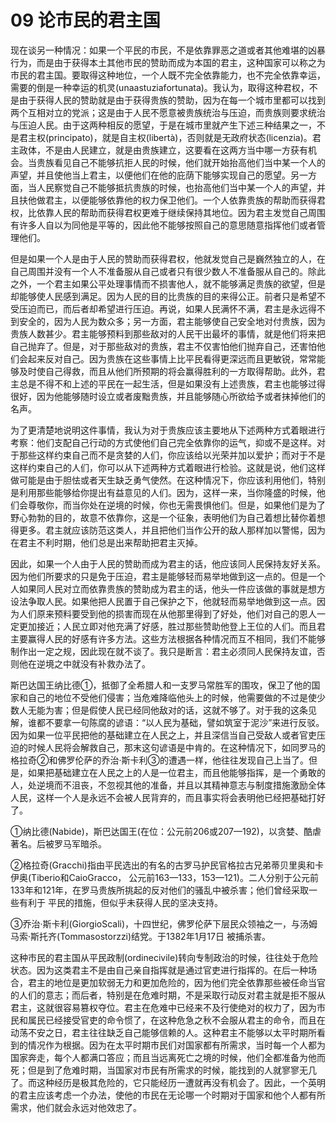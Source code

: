# 09 论市民的君主国

现在谈另一种情况：如果一个平民的市民，不是依靠罪恶之道或者其他难堪的凶暴行为，而是由于获得本土其他市民的赞助而成为本国的君主，这种国家可以称之为市民的君主国。要取得这种地位，一个人既不完全依靠能力，也不完全依靠幸运，需要的倒是一种幸运的机灵(unaastuziafortunata)。我认为，取得这种君权，不是由于获得人民的赞助就是由于获得贵族的赞助，因为在每一个城市里都可以找到两个互相对立的党派；这是由于人民不愿意被贵族统治与压迫，而贵族则要求统治与压迫人民。由于这两种相反的愿望，于是在城市里就产生下述三种结果之一，不是君主权(principato)，就是自主权(libertà)，否则就是无政府状态(licenzia)。君主政体，不是由人民建立，就是由贵族建立，这要看在这两方当中哪一方获有机会。当贵族看见自己不能够抗拒人民的时候，他们就开始抬高他们当中某一个人的声望，并且使他当上君主，以便他们在他的庇荫下能够实现自己的愿望。另一方面，当人民察觉自己不能够抵抗贵族的时候，也抬高他们当中某一个人的声望，并且扶他做君主，以便能够依靠他的权力保卫他们。一个人依靠贵族的帮助而获得君权，比依靠人民的帮助而获得君权更难于继续保持其地位。因为君主发觉自己周围有许多人自以为同他是平等的，因此他不能够按照自己的意思随意指挥他们或者管理他们。

但是如果一个人是由于人民的赞助而获得君权，他就发觉自己是巍然独立的人，在自己周围并没有一个人不准备服从自己或者只有很少数人不准备服从自己的。除此之外，一个君主如果公平处理事情而不损害他人，就不能够满足贵族的欲望，但是却能够使人民感到满足。因为人民的目的比贵族的目的来得公正。前者只是希望不受压迫而已，而后者却希望进行压迫。再说，如果人民满怀不满，君主是永远得不到安全的，因为人民为数众多；另一方面，君主能够使自己安全地对付贵族，因为贵族人数甚少。君主能够预料到那些敌对的人民干出最坏的事情，就是他们将来把自己抛弃了。但是，对于那些敌对的贵族，君主不仅害怕他们抛弃自己，还害怕他们会起来反对自己。因为贵族在这些事情上比平民看得更深远而且更敏锐，常常能够及时使自己得救，而且从他们所预期的将会赢得胜利的一方取得帮助。此外，君主总是不得不和上述的平民在一起生活，但是如果没有上述贵族，君主也能够过得很好，因为他能够随时设立或者废黜贵族，并且能够随心所欲给予或者抹掉他们的名声。

为了更清楚地说明这件事情，我认为对于贵族应该主要地从下述两种方式着眼进行考察：他们支配自己行动的方式使他们自己完全依靠你的运气，抑或不是这样。对于那些这样约束自己而不是贪婪的人们，你应该给以光荣并加以爱护；而对于不是这样约束自己的人们，你可以从下述两种方式着眼进行检验。这就是说，他们这样做可能是由于胆怯或者天生缺乏勇气使然。在这种情况下，你应该利用他们，特别是利用那些能够给你提出有益意见的人们。因为，这样一来，当你隆盛的时候，他们会尊敬你，而当你处在逆境的时候，你也无需畏惧他们。但是，如果他们是为了野心勃勃的目的，故意不依靠你，这是一个征象，表明他们为自己着想比替你着想得更多。君主就应该防范这类人，并且把他们当作公开的敌人那样加以警惕，因为在君主不利时期，他们总是出来帮助把君主灭掉。

因此，如果一个人由于人民的赞助而成为君主的话，他应该同人民保持友好关系。因为他们所要求的只是免于压迫，君主是能够轻而易举地做到这一点的。但是一个人如果同人民对立而依靠贵族的赞助成为君主的话，他头一件应该做的事就是想方设法争取人民。如果他把人民置于自己保护之下，他就轻而易举地做到这一点。因为人们原来预料要受到他的损害而现在从他那里得到了好处，他们对自己的恩人一定更加接近；人民立即对他充满了好感，胜过那些赞助他登上王位的人们。而且君主要赢得人民的好感有许多方法。这些方法根据各种情况而互不相同，我们不能够制作出一定之规，因此现在就不谈了。我只是断言：君主必须同人民保持友谊，否则他在逆境之中就没有补救办法了。

斯巴达国王纳比德①，抵御了全希腊人和一支罗马常胜军的围攻，保卫了他的国家和自己的地位不受他们侵害；当危难降临他头上的时候，他需要做的不过是使少数人无能为害；但是假使人民已经同他敌对的话，这就不够了。对于我的这条见解，谁都不要拿一句陈腐的谚语：“以人民为基础，譬如筑室于泥沙”来进行反驳。因为如果一位平民把他的基础建立在人民之上，并且深信当自己受敌人或者官吏压迫的时候人民将会解救自己，那末这句谚语是中肯的。在这种情况下，如同罗马的格拉奇②和佛罗伦萨的乔治·斯卡利③的遭遇一样，他往往发现自己上当了。但是，如果把基础建立在人民之上的人是一位君主，而且他能够指挥，是一个勇敢的人，处逆境而不沮丧，不忽视其他的准备，并且以其精神意志与制度措施激励全体人民，这样一个人是永远不会被人民背弃的，而且事实将会表明他已经把基础打好了。

①纳比德(Nabide)，斯巴达国王(在位：公元前206或207—192)，以贪婪、酷虐著名。后被罗马军暗杀。

②格拉奇(Gracchi)指由平民选出的有名的古罗马护民官格拉古兄弟蒂贝里奥和卡伊奥(Tiberio和CaioGracco，
公元前163—133，153—121)。二人分别于公元前133年和121年，在罗马贵族所挑起的反对他们的骚乱中被杀害；他们曾经采取一些有利于    平民的措施，但似乎未获得人民的坚决支持。

③乔治·斯卡利(GiorgioScali)，十四世纪，佛罗伦萨下层民众领袖之一，与汤姆马索·斯托齐(Tommasostorzzi)结党。于1382年1月17日    被捕杀害。

这种市民的君主国从平民政制(ordinecivile)转向专制政治的时候，往往处于危险状态。因为这类君主不是由自己亲自指挥就是通过官吏进行指挥的。在后一种场合，君主的地位是更加软弱无力和更加危险的，因为他们完全依靠那些被任命当官的人们的意志；而后者，特别是在危难时期，不是采取行动反对君主就是拒不服从君主，这就很容易篡权夺位。君主在危难中已经来不及行使绝对的权力了，因为市民和属民已经接受官吏的命令惯了，在这种危急之秋不会服从君主的命令，而且在动荡不安之日，君主往往缺乏自己能够信赖的人。这种君主不能够以太平时期所看到的情况作为根据。因为在太平时期市民们对国家都有所需求，当时每一个人都为国家奔走，每个人都满口答应；而且当远离死亡之境的时候，他们全都准备为他而死；但是到了危难时期，当国家对市民有所需求的时候，能找到的人就寥寥无几了。而这种经历是极其危险的，它只能经历一遭就再没有机会了。因此，一个英明的君主应该考虑一个办法，使他的市民在无论哪一个时期对于国家和他个人都有所需求，他们就会永远对他效忠了。


